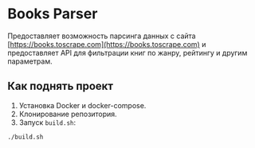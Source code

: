 # Books Parser

Предоставляет возможность парсинга данных с сайта [https://books.toscrape.com](https://books.toscrape.com) и предоставляет API для фильтрации книг по жанру, рейтингу и другим параметрам.

## Как поднять проект

1. Установка Docker и docker-compose.
2. Клонирование репозитория.
3. Запуск `build.sh`:

```bash
./build.sh
